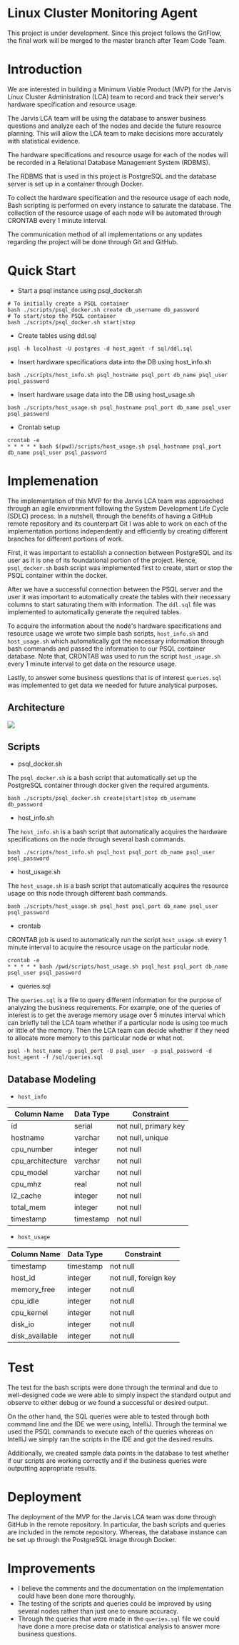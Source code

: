 # Linux Cluster Monitoring Agent
This project is under development. Since this project follows the GitFlow, the final work will be merged to the master branch after Team Code Team.

# Introduction
We are interested in building a Minimum Viable Product (MVP) for
the Jarvis Linux Cluster Administration (LCA) team to record and
track their server's hardware specification and resource usage. 

The Jarvis LCA team will be using the database to answer business
questions and analyze each of the nodes and decide the future
resource planning. This will allow the LCA team to make decisions
more accurately with statistical evidence. 

The hardware specifications and resource usage for each of the
nodes will be recorded in a Relational Database Management System
(RDBMS).

The RDBMS that is used in this project is PostgreSQL and the
database server is set up in a container through Docker. 

To collect the hardware specification and the resource usage
of each node, Bash scripting is performed on every instance
to saturate the database. The collection of the resource usage
of each node will be automated through CRONTAB every 1 minute interval.

The communication method of all implementations or any updates
regarding the project will be done through Git and GitHub.


# Quick Start
- Start a psql instance using psql_docker.sh
```shell
# To initially create a PSQL container
bash ./scripts/psql_docker.sh create db_username db_password
# To start/stop the PSQL container
bash ./scripts/psql_docker.sh start|stop
```

- Create tables using ddl.sql
```shell
psql -h localhost -U postgres -d host_agent -f sql/ddl.sql
```

- Insert hardware specifications data into the DB using host_info.sh
```shell
bash ./scripts/host_info.sh psql_hostname psql_port db_name psql_user psql_password
```

- Insert hardware usage data into the DB using host_usage.sh
```shell
bash ./scripts/host_usage.sh psql_hostname psql_port db_name psql_user psql_password
```

- Crontab setup
```shell
crontab -e
* * * * * bash $(pwd)/scripts/host_usage.sh psql_hostname psql_port db_name psql_user psql_password
```

# Implemenation
The implementation of this MVP for the Jarvis LCA team was approached through an
agile environment following the System Development Life Cycle (SDLC) process.
In a nutshell, through the benefits of having a GitHub remote repository and its
counterpart Git I was able to work on each of the implementation portions independently
and efficiently by creating different branches for different portions of work.

First, it was important to establish a connection between PostgreSQL and its user
as it is one of its foundational portion of the project. Hence, `psql_docker.sh` bash script was
implemented first to create, start or stop the PSQL container within the docker. 

After we have a successful connection between the PSQL server and the user
it was important to automatically create the tables with their necessary columns
to start saturating them with information. The `ddl.sql` file was implemented to automatically
generate the required tables.

To acquire the information about the node's hardware specifications and resource usage
we wrote two simple bash scripts, `host_info.sh` and `host_usage.sh` which automatically
got the necessary information through bash commands and passed the information to our
PSQL container database. Note that, CRONTAB was used to run the script `host_usage.sh` every 1 minute
interval to get data on the resource usage. 

Lastly, to answer some business questions that is of interest `queries.sql` was implemented
to get data we needed for future analytical purposes. 

## Architecture
![](assets/cluster_diagram.drawio.png)

## Scripts
- psql_docker.sh

The `psql_docker.sh` is a bash script that automatically set up the PostgreSQL container
through docker given the required arguments.
```shell
bash ./scripts/psql_docker.sh create|start|stop db_username db_password
```
- host_info.sh

The `host_info.sh` is a bash script that automatically acquires the hardware specifications
on the node through several bash commands. 
```shell
bash ./scripts/host_info.sh psql_host psql_port db_name psql_user psql_password
```
- host_usage.sh

The `host_usage.sh` is a bash script that automatically acquires the resource usage on this node
through different bash commands. 
```shell
bash ./scripts/host_usage.sh psql_host psql_port db_name psql_user psql_password
```
- crontab

CRONTAB job is used to automatically run the script `host_usage.sh` every 1 minute interval
to acquire the resource usage on the particular node.
```shell
crontab -e
* * * * * bash /pwd/scripts/host_usage.sh psql_host psql_port db_name psql_user psql_password
```
- queries.sql

The `queries.sql` is a file to query different information for the purpose of analyzing the
business requirements. For example, one of the queries of interest is to get the average
memory usage over 5 minutes interval which can briefly tell the LCA team whether 
if a particular node is using too much or little of the memory. Then the LCA team can decide
whether if they need to allocate more memory to this particular node or what not. 
```shell
psql -h host_name -p psql_port -U psql_user  -p psql_password -d host_agent -f /sql/queries.sql
```

## Database Modeling
- `host_info`

| Column Name      | Data Type | Constraint            |
|------------------|-----------|-----------------------|
| id               | serial    | not null, primary key |
| hostname         | varchar   | not null, unique      |
| cpu_number       | integer   | not null              |
| cpu_architecture | varchar   | not null              |
| cpu_model        | varchar   | not null              |
| cpu_mhz          | real      | not null              |
| l2_cache         | integer   | not null              |
| total_mem        | integer   | not null              |
| timestamp        | timestamp | not null              |

- `host_usage`

| Column Name    | Data Type | Constraint            |
|----------------|-----------|-----------------------|
| timestamp      | timestamp | not null              |
| host_id        | integer   | not null, foreign key |
| memory_free    | integer   | not null              |
| cpu_idle       | integer   | not null              |
| cpu_kernel     | integer   | not null              |
| disk_io        | integer   | not null              |
| disk_available | integer   | not null              |

# Test
The test for the bash scripts were done through the terminal and due to well-designed
code we were able to simply inspect the standard output and observe to either debug
or we found a successful or desired output.

On the other hand, the SQL queries were able to tested through both command line and
the IDE we were using, IntelliJ. Through the terminal we used the PSQL commands to
execute each of the queries whereas on IntelliJ we simply ran the scripts in the IDE 
and got the desired results.

Additionally, we created sample data points in the database to test whether if 
our scripts are working correctly and if the business queries were outputting appropriate results.


# Deployment
The deployment of the MVP for the Jarvis LCA team was done through GitHub 
in the remote repository. In particular, the bash scripts and queries are included
in the remote repository. Whereas, the database instance can be set up through
the PostgreSQL image through Docker.

# Improvements
- I believe the comments and the documentation on the implementation could have been done
more thoroughly.
- The testing of the scripts and queries could be improved by using several nodes rather than just one to ensure accuracy.
- Through the queries that were made in the `queries.sql` file we could have done
a more precise data or statistical analysis to answer more business questions.
